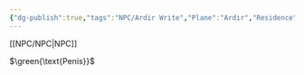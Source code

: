 ```yaml
---
{"dg-publish":true,"tags":"NPC/Ardir Write","Plane":"Ardir","Residence":"Anaurochsche Wüste","permalink":"/npc/hsing/","dgHomeLink":true,"dgPassFrontmatter":true}
---
```


[[NPC/NPC|NPC]]

$\green{\text{Penis}}$